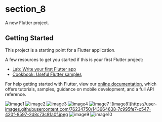 # section_8

A new Flutter project.

## Getting Started

This project is a starting point for a Flutter application.

A few resources to get you started if this is your first Flutter project:

- [Lab: Write your first Flutter app](https://flutter.dev/docs/get-started/codelab)
- [Cookbook: Useful Flutter samples](https://flutter.dev/docs/cookbook)

For help getting started with Flutter, view our
[online documentation](https://flutter.dev/docs), which offers tutorials,
samples, guidance on mobile development, and a full API reference.

![image1](https://user-images.githubusercontent.com/76234750/143664571-518d5c0c-8b7f-45c2-9a08-1d419fbdba9d.jpeg)
![image2](https://user-images.githubusercontent.com/76234750/143664582-d2962510-ba01-4c37-9ab2-cf1de113f067.jpeg)
![image3](https://user-images.githubusercontent.com/76234750/143664588-31b66ef2-5d15-4d18-95d9-f7856eec7471.jpeg)
![image4](https://user-images.githubusercontent.com/76234750/143664631-42e71431-5b80-4501-bd94-71f19cbe289c.jpeg)
![image7](https://user-images.githubusercontent.com/76234750/143664637-375eea94-7b6d-4095-ac75-502212606640.jpeg)
![image8](https://user-images.githubusercontent.com/76234750/143664638-7c995fe7-c547-420f-8597-2d8c73c81a0f.jpeg
![image9](https://user-images.githubusercontent.com/76234750/143664619-53a54c44-f43f-4e94-bddc-b22652a80944.jpeg)
![image10](https://user-images.githubusercontent.com/76234750/143664624-e7992e73-adc0-4bbd-bd04-6a3cd7a6af1e.jpeg)

